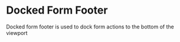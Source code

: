 # Docked Form Footer

Docked form footer is used to dock form actions to the bottom of the viewport
